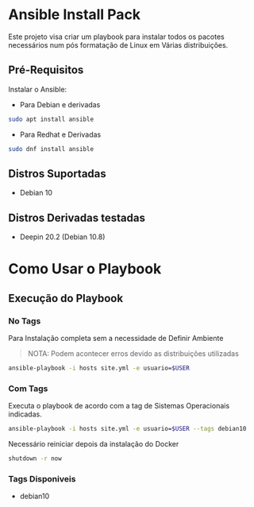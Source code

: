 # Ansible Install Pack
Este projeto visa criar um playbook para instalar todos os pacotes necessários num pós formatação de Linux em Várias distribuições.
## Pré-Requisitos
Instalar o Ansible:
- Para Debian e derivadas
```bash
sudo apt install ansible
```
- Para Redhat e Derivadas
```bash
sudo dnf install ansible
```
## Distros Suportadas
- Debian 10

## Distros Derivadas testadas
- Deepin 20.2 (Debian 10.8)

# Como Usar o Playbook
## Execução do Playbook
### No Tags
Para Instalação completa sem a necessidade de Definir Ambiente
> NOTA: Podem acontecer erros devido as distribuições utilizadas
```bash
ansible-playbook -i hosts site.yml -e usuario=$USER
```
### Com Tags
Executa o playbook de acordo com a tag de Sistemas Operacionais indicadas.
```bash
ansible-playbook -i hosts site.yml -e usuario=$USER --tags debian10
```
Necessário reiniciar depois da instalação do Docker
```bash
shutdown -r now
```
### Tags Disponiveis
- debian10
